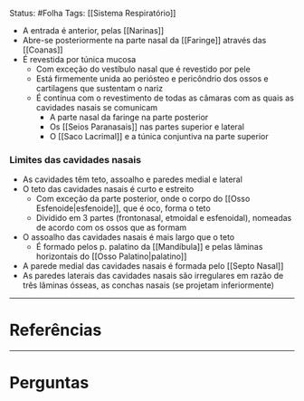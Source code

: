 Status: #Folha 
Tags: [[Sistema Respiratório]]
<br/>
- A entrada é anterior, pelas [[Narinas]]    
- Abre-se posteriormente na parte nasal da [[Faringe]] através das [[Coanas]]
- É revestida por túnica mucosa
	- Com exceção do vestíbulo nasal que é revestido por pele
	- Está firmemente unida ao periósteo e pericôndrio dos ossos e cartilagens que sustentam o nariz
	- É contínua com o revestimento de todas as câmaras com as quais as cavidades nasais se comunicam
		- A parte nasal da faringe na parte posterior
		- Os [[Seios Paranasais]] nas partes superior e lateral
		- O [[Saco Lacrimal]] e a túnica conjuntiva na parte superior
### Limites das cavidades nasais
- As cavidades têm teto, assoalho e paredes medial e lateral
- O teto das cavidades nasais é curto e estreito
	- Com exceção da parte posterior, onde o corpo do [[Osso Esfenoide|esfenoide]], que é oco, forma o teto
	- Dividido em 3 partes (frontonasal, etmoidal e esfenoidal), nomeadas de acordo com os ossos que as formam
- O assoalho das cavidades nasais é mais largo que o teto
	- É formado pelos p. palatino da [[Mandíbula]] e pelas lâminas horizontais do [[Osso Palatino|palatino]]
- A parede medial das cavidades nasais é formada pelo [[Septo Nasal]]
- As paredes laterais das cavidades nasais são irregulares em razão de três lâminas ósseas, as conchas nasais (se projetam inferiormente)
____
# Referências
---
# Perguntas

